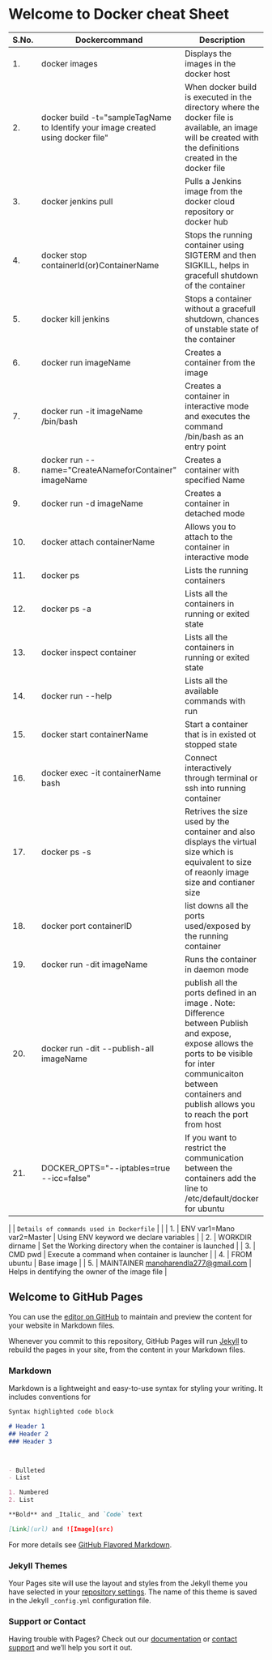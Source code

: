 # Welcome to Docker cheat Sheet


| S.No. | Dockercommand | Description | 
| --- | --- | --- |
| 1. | docker images | Displays the images in the docker host |
| 2. | docker build -t="sampleTagName to Identify your image created using docker file" | When docker build is executed in the directory where the docker file is available, an image will be created with the definitions created in the docker file |
| 3. | docker jenkins pull | Pulls a Jenkins image from the docker cloud repository or docker hub  |
| 4. | docker stop containerId(or)ContainerName | Stops the running container using SIGTERM and then SIGKILL, helps in gracefull shutdown of the container |
| 5. | docker kill jenkins | Stops a container without a gracefull shutdown, chances of unstable state of the container |
| 6. | docker run imageName | Creates a container from the image |
| 7. | docker run -it imageName /bin/bash | Creates a container in interactive mode and executes the command /bin/bash as an entry point |
| 8. | docker run --name="CreateANameforContainer" imageName  | Creates a container with specified Name |
| 9. | docker run -d imageName  | Creates a container in detached mode |
| 10. | docker attach containerName  | Allows you to attach to the container in interactive mode |
| 11. | docker ps  | Lists the running containers |
| 12. | docker ps -a  | Lists all the containers in running or exited state |
| 13. | docker inspect container  | Lists all the containers in running or exited state |
| 14. | docker run --help  | Lists all the available commands with run |
| 15. | docker start containerName  | Start a container that is in existed ot stopped state |
| 16. | docker exec -it containerName bash | Connect interactively through terminal or ssh into running container |
| 17. | docker ps -s | Retrives the size used by the container and also displays the virtual size which is equivalent to size of reaonly image size and contianer size|
| 18. | docker port containerID | list downs all the ports used/exposed by the running container |
| 19. | docker run -dit imageName | Runs the container in daemon mode |
| 20. | docker run -dit --publish-all imageName | publish all the ports defined in an image . Note: Difference between Publish and expose, expose allows the ports to be visible for inter communicaiton between containers and publish allows you to reach the port from host |
| 21. | DOCKER_OPTS="--iptables=true --icc=false" | If you want to restrict the communication between the containers add the line to /etc/default/docker for ubuntu | 









|    | `Details of commands used in Dockerfile` |  |
| 1. |  ENV var1=Mano var2=Master |  Using ENV keyword we declare variables |
| 2. | WORKDIR dirname | Set the Working directory when the container is launched |
| 3. | CMD pwd |  Execute a command when container is launcher |
| 4. | FROM ubuntu | Base image |
| 5. | MAINTAINER  manoharendla277@gmail.com | Helps in dentifying the  owner of the image file |




































## Welcome to GitHub Pages

You can use the [editor on GitHub](https://github.com/manoharendla/DockerCheatSheet/edit/gh-pages/README.md) to maintain and preview the content for your website in Markdown files.

Whenever you commit to this repository, GitHub Pages will run [Jekyll](https://jekyllrb.com/) to rebuild the pages in your site, from the content in your Markdown files.

### Markdown

Markdown is a lightweight and easy-to-use syntax for styling your writing. It includes conventions for

```markdown
Syntax highlighted code block

# Header 1
## Header 2
### Header 3



- Bulleted
- List

1. Numbered
2. List

**Bold** and _Italic_ and `Code` text

[Link](url) and ![Image](src)
```

For more details see [GitHub Flavored Markdown](https://guides.github.com/features/mastering-markdown/).

### Jekyll Themes

Your Pages site will use the layout and styles from the Jekyll theme you have selected in your [repository settings](https://github.com/manoharendla/DockerCheatSheet/settings). The name of this theme is saved in the Jekyll `_config.yml` configuration file.

### Support or Contact

Having trouble with Pages? Check out our [documentation](https://help.github.com/categories/github-pages-basics/) or [contact support](https://github.com/contact) and we’ll help you sort it out.
